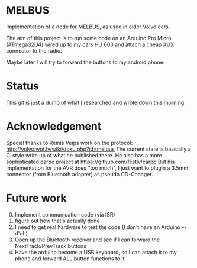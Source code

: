 # MELBUS
Implementation of a node for MELBUS, as used in older Volvo cars.

The aim of this project is to run some code on an Arduino Pro Micro (ATmega32U4) wired up to my cars HU 603 and attach a cheap AUX connector to the radio.

Maybe later I will try to forward the buttons to my android phone.

# Status

This git is just a dump of what I researched and wrote down this morning.

# Acknowledgement

Special thanks to Reinis Veips work on the protocol: http://volvo.wot.lv/wiki/doku.php?id=melbus
The current state is basically a C-style write up of what he published there.
He also has a more sophisticated carpc project at https://github.com/festlv/carpc
But his implementation for the AVR does "too much", I just want to plugin a 3.5mm connector (from Bluetooth adapter) as pseudo CD-Changer.

# Future work

0. Implement communication code (via ISR)
1. figure out how that's actually done
2. I need to get real hardware to test the code (I don't have an Arduino -- d'oh)
3. Open up the Bluetooth receiver and see if I can forward the NextTrack/PrevTrack buttons
4. Have the arduino become a USB keyboard, so I can attach it to my phone and forward ALL button functions to it
